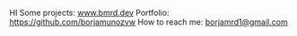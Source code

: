 HI
Some projects: www.bmrd.dev
Portfolio: https://github.com/borjamunozvw
How to reach me: borjamrd1@gmail.com
